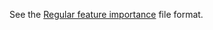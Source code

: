 
See the [Regular feature importance](../../../concepts/output-data_feature-analysis_feature-importance.md#per-feature-importance) file format.
